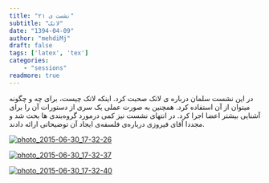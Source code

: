 ```yaml
---
title: "نشست ی ۲۱"
subtitle: "لاتک"
date: "1394-04-09"
author: "mehdiMj"
draft: false
tags: ['latex', 'tex']
categories:
    - "sessions"
readmore: true
---
```

در این نشست سلمان درباره ی لاتک صحبت کرد. اینکه لاتک چیست، برای چه و چگونه میتوان از آن استفاده کرد. همچنین به صورت عملی یک سری از دستورات آن را برای آشنایی بیشتر اعضا اجرا کرد. در انتهای نشست نیز کمی درمورد گروه‌بندی ها بحث شد و مجددا آقای فیروزی درباره‌ی فلسفه‌ی ایجاد آن توضیحاتی ارائه دادند.

[![photo_2015-06-30_17-32-26](/img/7e69e2f2-fdbb-11e6-86dd-a088b4d860141488289240.295956.jpg)](/img/7e69e2f2-fdbb-11e6-86dd-a088b4d860141488289240.295956.jpg)

[![photo_2015-06-30_17-32-37](/img/7e69e77a-fdbb-11e6-86dd-a088b4d860141488289240.296068.jpg)](/img/7e69e77a-fdbb-11e6-86dd-a088b4d860141488289240.296068.jpg)

[![photo_2015-06-30_17-32-40](/img/7e69ea86-fdbb-11e6-86dd-a088b4d860141488289240.296129.jpg)](/img/7e69ea86-fdbb-11e6-86dd-a088b4d860141488289240.296129.jpg)
